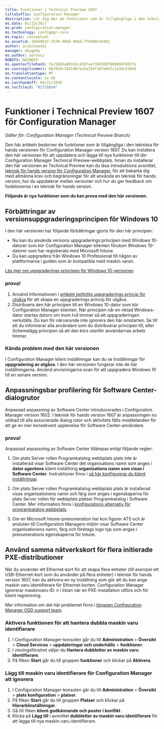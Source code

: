```yaml
---
title: Funktioner i Technical Preview 1607
titleSuffix: Configuration Manager
description: Lär dig mer om funktioner som är tillgängliga i den tekniska för hands versionen för Configuration Manager version 1607.
ms.date: 01/23/2017
ms.prod: configuration-manager
ms.technology: configmgr-core
ms.topic: conceptual
ms.assetid: 2bb69547-3370-4860-96b0-7fb600c56482
author: aczechowski
manager: dougeby
ms.author: aaroncz
ROBOTS: NOINDEX
ms.openlocfilehash: 7ec5802a8931bc4397eaf302920f09d8597802fe
ms.sourcegitcommit: bbf820c35414bf2cba356f30fe047c1a34c5384d
ms.translationtype: MT
ms.contentlocale: sv-SE
ms.lasthandoff: 04/21/2020
ms.locfileid: "81721614"
---
```

# <a name="capabilities-in-technical-preview-1607-for-configuration-manager"></a>Funktioner i Technical Preview 1607 för Configuration Manager

*Gäller för: Configuration Manager (Technical Preview Branch)*

Den här artikeln beskriver de funktioner som är tillgängliga i den tekniska för hands versionen för Configuration Manager version 1607. Du kan installera den här versionen för att uppdatera och lägga till nya funktioner till din Configuration Manager Technical Preview-webbplats.      Innan du installerar den här versionen av Technical Preview kan du läsa introduktions avsnittet, [teknisk för hands version för Configuration Manager](../../core/get-started/technical-preview.md), för att bekanta dig med allmänna krav och begränsningar för att använda en teknisk för hands version, hur du uppdaterar mellan versioner och hur du ger feedback om funktionerna i en teknisk för hands version.    


**Följande är nya funktioner som du kan prova med den här versionen.**  

## <a name="improvements-to-the-windows-10-edition-upgrade-policy"></a><a name="dmp_edition"></a>Förbättringar av versionsuppgraderingsprincipen för Windows 10

I den här versionen har följande förbättringar gjorts för den här principen:

* Nu kan du använda versions uppgraderings principen med Windows 10-datorer som kör Configuration Manager-klienten förutom Windows 10-datorer som har registrerats med Microsoft Intune.
* Du kan uppgradera från Windows 10 Professional till någon av plattformarna i guiden som är kompatibla med maskin varan.

[Läs mer om uppgraderings principen för Windows 10-versionen](../../compliance/deploy-use/upgrade-windows-version.md)

### <a name="try-it-out"></a>prova!

1. Använd informationen i [artikeln befintlig uppgraderings princip för utgåva](../../compliance/deploy-use/upgrade-windows-version.md) för att skapa en uppgraderings princip för utgåva.
2. Distribuera den här principen till en Windows 10-dator som kör Configuration Manager-klienten.
När principen når en riktad Windows-dator startas datorn om inom två timmar så att uppgraderingen verkställs. Du kan för närvarande inte ignorera den här omstarten. Se till att du informerar alla användare som du distribuerar principen till, eller Schemalägg principen så att den körs utanför användarnas arbets timmar.

### <a name="known-issue-with-this-release"></a>Kända problem med den här versionen
I Configuration Manager klient inställningar kan du se Inställningar för **uppgradering av utgåva**. I den här versionen fungerar inte de här inställningarna. Använd anvisningarna ovan för att uppgradera Windows 10 till en senare version.

## <a name="customizable-branding-for-software-center-dialogs"></a>Anpassningsbar profilering för Software Center-dialogrutor

Anpassad anpassning av Software Center introducerades i Configuration Manager version 1602. I teknisk för hands version 1607 är anpassningen nu utökad till alla associerade dialog rutor och aktivitets fälts meddelanden för att ge en mer konsekvent upplevelse för Software Center-användare.

### <a name="try-it-out"></a>prova!

Anpassad anpassning av Software Center tillämpas enligt följande regler:

1. Om plats Server rollen Programkatalog webbplats plats inte är installerad visar Software Center det organisations namn som anges i **dator agentens** klient inställning **organisations namn som visas i Software Center**. Instruktioner finns i [så här konfigurerar du klient inställningar](../../core/clients/deploy/configure-client-settings.md).

2. Om plats Server rollen Programkatalog webbplats plats är installerad visas organisationens namn och färg som anges i egenskaperna för plats Server rollen för webbplats platser Programkatalog i Software Center. Mer information finns i [konfigurations alternativ för programkatalog webbplats](../../core/servers/deploy/configure/configuration-options-for-site-system-roles.md#BKMK_ApplicationCatalog_Website).

3. Om en Microsoft Intune-prenumeration har kon figurer ATS och är ansluten till Configuration Managers miljön visar Software Center organisationens namn, färg och företags logo typ som anges i prenumerations egenskaperna för Intune.

## <a name="use-the-same-network-adapter-for-multiple-pxe-initiated-deployments"></a>Använd samma nätverkskort för flera initierade PXE-distributioner
När du använder ett Ethernet-kort för att skapa flera enheter (till exempel ett USB-Ethernet-kort som du använder på flera enheter) i teknisk för hands version 1607, kan du aktivera en ny inställning som gör att du kan ange maskin varu identifierare för Ethernet-korten. Configuration Manager ignorerar maskinvaru-ID: n i listan när en PXE-installation utförs och för klient registrering.

Mer information om det här problemet finns i [bloggen Configuration Manager OSD support team](https://blogs.technet.microsoft.com/system_center_configuration_manager_operating_system_deployment_support_blog/2015/08/27/reusing-the-same-nic-for-multiple-pxe-initiated-deployments-in-system-center-configuration-manger-osd/).  

### <a name="enable-the-feature-to-manage-duplicate-hardware-identifiers"></a>Aktivera funktionen för att hantera dubbla maskin varu identifierare  
1. I Configuration Manager-konsolen går du till **Administration** > **Översikt** > **Cloud Services** > **uppdateringar och underhålls** > **funktioner**.
2. I visningsfönstret väljer du **Hantera dubbletter av maskin varu identifierare**.
3. På fliken **Start** går du till gruppen **funktioner** och klickar på **Aktivera**.

### <a name="add-hardware-identifiers-for-configuration-manager-to-ignore"></a>Lägg till maskin varu identifierare för Configuration Manager att ignorera  
1. I Configuration Manager-konsolen går du till **Administration** > **Översikt** > **plats konfiguration** > **platser**.
2. På fliken **Start** går du till gruppen **Platser** och klickar på **Hierarkiinställningar**.
3. Gå till fliken **klient godkännande och poster i konflikt** .
4. Klicka på **Lägg till** i avsnittet **dubbletter av maskin varu identifierare** för att lägga till nya maskin varu identifierare.
